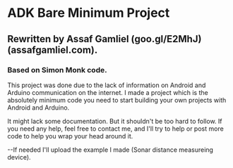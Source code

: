 # ADK Bare Minimum Project
## Rewritten by Assaf Gamliel (goo.gl/E2MhJ) (assafgamliel.com).
### Based on Simon Monk code.

This project was done due to the lack of information on Android and Arduino communication on the internet.
I made a project which is the absolutely minimum code you need to start building your own projects with Android and Arduino.

It might lack some documentation. But it shouldn't be too hard to follow. If you need any help, feel free to contact me, and I'll try to help or post more code to help you wrap your head around it.

--If needed I'll upload the example I made (Sonar distance measureing device).